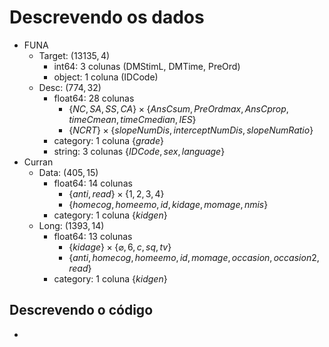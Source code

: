 # Descrevendo os dados

- FUNA
  - Target: $(13135, 4)$
    - int64: 3 colunas (DMStimL, DMTime, PreOrd)
    - object: 1 coluna (IDCode)
  - Desc: $(774, 32)$
    - float64: 28 colunas
      - $\{NC, SA, SS, CA\} \times \{AnsCsum, PreOrdmax, AnsCprop, timeCmean, timeCmedian, IES\}$
      - $\{NCRT\} \times \{slopeNumDis, interceptNumDis, slopeNumRatio\}$
    - category: 1 coluna $\{grade\}$
    - string: 3 colunas $\{IDCode, sex, language\}$
- Curran
  - Data: $(405, 15)$
    - float64: 14 colunas
      - $\{anti, read\} \times \{1, 2, 3, 4\}$
      - $\{homecog, homeemo, id, kidage, momage, nmis\}$
    - category: 1 coluna $\{kidgen\}$
  - Long: $(1393, 14)$
    - float64: 13 colunas
      - $\{kidage\} \times \{\varnothing, 6, c, sq, tv\}$
      - $\{anti, homecog, homeemo, id, momage, occasion, occasion2, read\}$
    - category: 1 coluna $\{kidgen\}$

## Descrevendo o código

-
